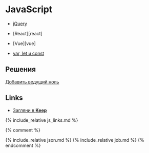 # JavaScript

- [jQuery](jquery)
- [React][react]
- [Vue][vue]

- [var, let и const](var_let_const)

## Решения

[Добавить ведущий ноль](add_leading_zero)

## Links

- [Загляни в **Keep**](https://keep.google.com/u/0/#label/js)

{% include_relative js_links.md %}

{% comment %}
<a name="react"></a>
<include f.htm f="react.md">

{% include_relative json.md %}
{% include_relative job.md %}
{% endcomment %}


